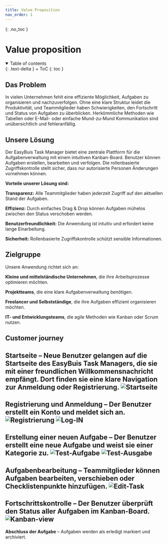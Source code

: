 ```yaml
---
title: Value Proposition
nav_order: 1
---
```



{: .no_toc }
# Value proposition

<details open markdown="block">
{: .text-delta }
<summary>Table of contents</summary>
+ ToC
{: toc }
</details>

## Das Problem

In vielen Unternehmen fehlt eine effiziente Möglichkeit, Aufgaben zu organisieren und nachzuverfolgen. Ohne eine klare Struktur leidet die Produktivität, und Teammitglieder haben Schwierigkeiten, den Fortschritt und Status von Aufgaben zu überblicken. Herkömmliche Methoden wie Tabellen oder E-Mail- oder einfache Mund-zu-Mund Kommunikation sind unübersichtlich und fehleranfällig.

## Unsere Lösung

Der EasyBuis Task Manager bietet eine zentrale Plattform für die Aufgabenverwaltung mit einem intuitiven Kanban-Board. Benutzer können Aufgaben erstellen, bearbeiten und verfolgen. Die rollenbasierte Zugriffskontrolle stellt sicher, dass nur autorisierte Personen Änderungen vornehmen können.

**Vorteile unserer Lösung sind:**

**Transparenz:** Alle Teammitglieder haben jederzeit Zugriff auf den aktuellen Stand der Aufgaben.

**Effizienz:** Durch einfaches Drag & Drop können Aufgaben mühelos zwischen den Status verschoben werden.

**Benutzerfreundlichkeit:** Die Anwendung ist intuitiv und erfordert keine lange Einarbeitung.

**Sicherheit:** Rollenbasierte Zugriffskontrolle schützt sensible Informationen.

## Zielgruppe

Unsere Anwendung richtet sich an:

**Kleine und mittelständische Unternehmen**, die ihre Arbeitsprozesse optimieren möchten.

**Projektteams**, die eine klare Aufgabenverwaltung benötigen.

**Freelancer und Selbstständige**, die ihre Aufgaben effizient organisieren möchten.

**IT- und Entwicklungsteams**, die agile Methoden wie Kanban oder Scrum nutzen.

## Customer journey

**Startseite** – Neue Benutzer gelangen auf die Startseite des EasyBuis Task Managers, die sie mit einer freundlichen Willkommensnachricht empfängt. Dort finden sie eine klare Navigation zur Anmeldung oder Registrierung.
![Startseite](images\Startseite.png)
--------------------------------------------------------------------------------------------------------------------------------------


**Registrierung und Anmeldung** – Der Benutzer erstellt ein Konto und meldet sich an.
![Registrierung](images\Registrierung.png)
![Log-IN](images\Log-In.png)
--------------------------------------------------------------------------------------------------------------------------------------

**Erstellung einer neuen Aufgabe** – Der Benutzer erstellt eine neue Aufgabe und weist sie einer Kategorie zu.
![Test-Aufgabe](images\Test-Aufgabe.png)
![Test-Ausgabe](images\Test-Ausgabe.png)
--------------------------------------------------------------------------------------------------------------------------------------

**Aufgabenbearbeitung** – Teammitglieder können Aufgaben bearbeiten, verschieben oder Checklistenpunkte hinzufügen.
![Edit-Task](images\Edit-Task.png)
--------------------------------------------------------------------------------------------------------------------------------------

**Fortschrittskontrolle** – Der Benutzer überprüft den Status aller Aufgaben im Kanban-Board.
![Kanban-view](images\Kanban-view.png)
--------------------------------------------------------------------------------------------------------------------------------------

**Abschluss der Aufgabe** – Aufgaben werden als erledigt markiert und archiviert.
